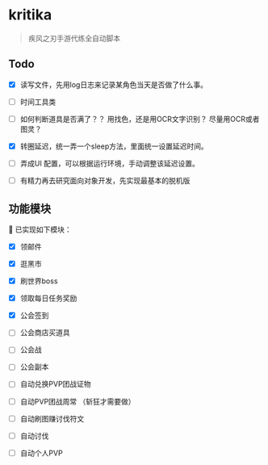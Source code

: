 # kritika

> 疾风之刃手游代练全自动脚本

## Todo

- [x] 读写文件，先用log日志来记录某角色当天是否做了什么事。
- [ ] 时间工具类

- [ ] 如何判断道具是否满了？？ 用找色，还是用OCR文字识别？ 尽量用OCR或者图灵？

- [x] 转圈延迟，统一弄一个sleep方法，里面统一设置延迟时间。
- [ ] 弄成UI 配置，可以根据运行环境，手动调整该延迟设置。
- [ ] 有精力再去研究面向对象开发，先实现最基本的脱机版

## 功能模块

🎉 已实现如下模块：

- [x] 领邮件

- [x] 逛黑市

- [x] 刷世界boss

- [x] 领取每日任务奖励

- [x] 公会签到

- [ ] 公会商店买道具

- [ ] 公会战

- [ ] 公会副本

- [ ] 自动兑换PVP团战证物

- [ ] 自动PVP团战周常 （斩狂才需要做）

- [ ] 自动刷图赚讨伐符文

- [ ] 自动讨伐

- [ ] 自动个人PVP

  
